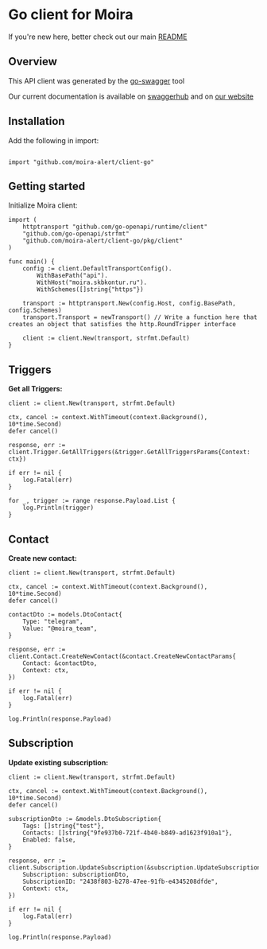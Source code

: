 # Go client for Moira

If you're new here, better check out our main [README](https://github.com/moira-alert/moira/blob/master/README.md)

## Overview

This API client was generated by the [go-swagger](https://github.com/go-swagger/go-swagger) tool

Our current documentation is available on [swaggerhub](https://app.swaggerhub.com/apis/Moira/moira-alert/master) and on [our website](https://moira.skbkontur.ru/api/swagger/index.html)

## Installation

Add the following in import:

```golang

import "github.com/moira-alert/client-go"

```

## Getting started

Initialize Moira client:

```golang
import (
	httptransport "github.com/go-openapi/runtime/client"
	"github.com/go-openapi/strfmt"
	"github.com/moira-alert/client-go/pkg/client"
)

func main() {
	config := client.DefaultTransportConfig().
		WithBasePath("api").
		WithHost("moira.skbkontur.ru").
		WithSchemes([]string{"https"})

	transport := httptransport.New(config.Host, config.BasePath, config.Schemes)
	transport.Transport = newTransport() // Write a function here that creates an object that satisfies the http.RoundTripper interface

	client := client.New(transport, strfmt.Default)
}
```

## Triggers

**Get all Triggers:**
```golang
client := client.New(transport, strfmt.Default)

ctx, cancel := context.WithTimeout(context.Background(), 10*time.Second)
defer cancel()

response, err := client.Trigger.GetAllTriggers(&trigger.GetAllTriggersParams{Context: ctx})

if err != nil {
	log.Fatal(err)
}

for _, trigger := range response.Payload.List {
	log.Println(trigger)
}
```

## Contact

**Create new contact:**
```golang
client := client.New(transport, strfmt.Default)

ctx, cancel := context.WithTimeout(context.Background(), 10*time.Second)
defer cancel()

contactDto := models.DtoContact{
	Type: "telegram",
	Value: "@moira_team",
}

response, err := client.Contact.CreateNewContact(&contact.CreateNewContactParams{
	Contact: &contactDto,
	Context: ctx,
})

if err != nil {
	log.Fatal(err)
}

log.Println(response.Payload)
```

## Subscription

**Update existing subscription:**
```golang
client := client.New(transport, strfmt.Default)

ctx, cancel := context.WithTimeout(context.Background(), 10*time.Second)
defer cancel()

subscriptionDto := &models.DtoSubscription{
	Tags: []string{"test"},
	Contacts: []string{"9fe937b0-721f-4b40-b849-ad1623f910a1"},
	Enabled: false,
}

response, err := client.Subscription.UpdateSubscription(&subscription.UpdateSubscriptionParams{
	Subscription: subscriptionDto,
	SubscriptionID: "2438f803-b278-47ee-91fb-e4345208dfde",
	Context: ctx,
})

if err != nil {
	log.Fatal(err)
}

log.Println(response.Payload)
```
